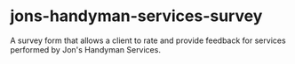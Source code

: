 # jons-handyman-services-survey
A survey form that allows a client to rate and provide feedback for services performed by Jon's Handyman Services.
